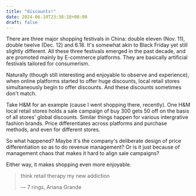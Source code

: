 ```yaml
---
title: "discounts!"
date: 2024-06-10T23:38:18+08:00
draft: false
---
```


There are three major shopping festivals in China: double eleven (Nov. 11), double twelve (Dec. 12) and 6.18. It's somewhat akin to Black Friday yet still slightly different. All these three festivals emerged in the past decade, and are promoted mainly by E-commerce platforms. They are basically artificial festivals tailored for consumerism.

Naturally (though still interesting and enjoyable to observe and experience), when online platforms started to offer huge discounts, local retail stores simultaneously begin to offer discounts. And these discounts sometimes don't match. 

Take H&M for an example (cause I went shopping there, recently). One H&M local retail stores holds a sale campaign of buy 300 gets 50 off on the basis of all stores' global discounts. Similar things happen for various intergrative fashion brands. Price differentiates across platforms and purchase methods, and even for different stores.

So what happened? Maybe it's the company's deliberate design of price differentiation so as to do revenue management? Or is it just because of management chaos that makes it hard to align sale campaigns?

Either way, it makes shopping even more enjoyable.

> think retail therapy my new addiction
>
> –– 7 rings, Ariana Grande
